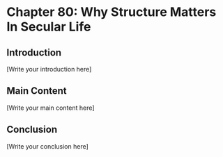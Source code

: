 # Chapter 80: Why Structure Matters In Secular Life

## Introduction

[Write your introduction here]

## Main Content

[Write your main content here]

## Conclusion

[Write your conclusion here]